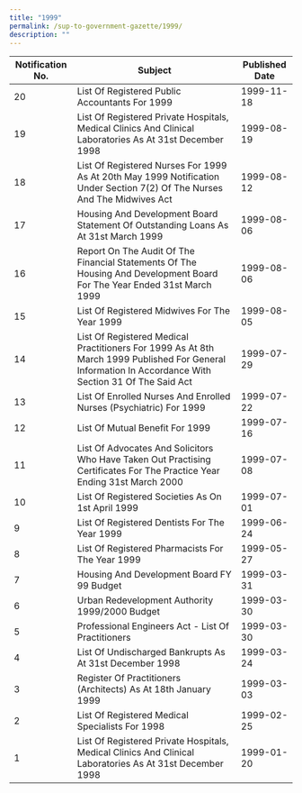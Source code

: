 ```yaml
---
title: "1999"
permalink: /sup-to-government-gazette/1999/
description: ""
---
```

|Notification No.|Subject|Published Date|
|---|---|---|
|20|List Of Registered Public Accountants For 1999|1999-11-18|
|19|List Of Registered Private Hospitals, Medical Clinics And Clinical Laboratories As At 31st December 1998|1999-08-19|
|18|List Of Registered Nurses For 1999 As At 20th May 1999 Notification Under Section 7(2) Of The Nurses And The Midwives Act|1999-08-12|
|17|Housing And Development Board Statement Of Outstanding Loans As At 31st March 1999|1999-08-06|
|16|Report On The Audit Of The Financial Statements Of The Housing And Development Board For The Year Ended 31st March 1999|1999-08-06|
|15|List Of Registered Midwives For The Year 1999|1999-08-05|
|14|List Of Registered Medical Practitioners For 1999 As At 8th March 1999 Published For General Information In Accordance With Section 31 Of The Said Act|1999-07-29|
|13|List Of Enrolled Nurses And Enrolled Nurses (Psychiatric) For 1999|1999-07-22|
|12|List Of Mutual Benefit For 1999|1999-07-16|
|11|List Of Advocates And Solicitors Who Have Taken Out Practising Certificates For The Practice Year Ending 31st March 2000|1999-07-08|
|10|List Of Registered Societies As On 1st April 1999|1999-07-01|
|9|List Of Registered Dentists For The Year 1999|1999-06-24|
|8|List Of Registered Pharmacists For The Year 1999|1999-05-27|
|7|Housing And Development Board FY 99 Budget|1999-03-31|
|6|Urban Redevelopment Authority 1999/2000 Budget|1999-03-30|
|5|Professional Engineers Act - List Of Practitioners|1999-03-30|
|4|List Of Undischarged Bankrupts As At 31st December 1998|1999-03-24|
|3|Register Of Practitioners (Architects) As At 18th January 1999|1999-03-03|
|2|List Of Registered Medical Specialists For 1998|1999-02-25|
|1|List Of Registered Private Hospitals, Medical Clinics And Clinical Laboratories As At 31st December 1998|1999-01-20|